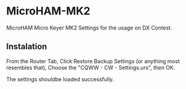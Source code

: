 # MicroHAM-MK2
MicroHAM Micro Keyer MK2 Settings for the usage on DX Contest.

## Instalation
From the Router Tab, Click Restore Backup Settings (or anything most resembles that), Choose the "CQWW - CW - Settings.urs", then OK.

The settings shouldbe loaded successfully.


